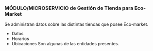 ### MÓDULO/MICROSERVICIO de Gestión de Tienda para Eco-Market

Se administran datos sobre las distintas tiendas que posee Eco-market.
- Datos
- Horarios
- Ubicaciones
Son algunas de las entidades presentes. 
